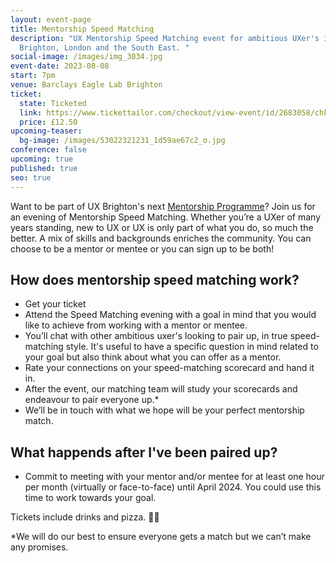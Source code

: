 ```yaml
---
layout: event-page
title: Mentorship Speed Matching
description: "UX Mentorship Speed Matching event for ambitious UXer's in
  Brighton, London and the South East. "
social-image: /images/img_3034.jpg
event-date: 2023-08-08
start: 7pm
venue: Barclays Eagle Lab Brighton
ticket:
  state: Ticketed
  link: https://www.tickettailor.com/checkout/view-event/id/2683058/chk/6bd3/?modal_widget=true&widget=true
  price: £12.50
upcoming-teaser:
  bg-image: /images/53022321231_1d59ae67c2_o.jpg
conference: false
upcoming: true
published: true
seo: true
---
```

Want to be part of UX Brighton's next [Mentorship Programme](https://uxbri.org/mentorship)? Join us for an evening of Mentorship Speed Matching. Whether you’re a UXer of many years standing, new to UX or UX is only part of what you do, so much the better. A mix of skills and backgrounds enriches the community. You can choose to be a mentor or mentee or you can sign up to be both! 

## **How does mentorship speed matching work?**

* Get your ticket
* Attend the Speed Matching evening with a goal in mind that you would like to achieve from working with a mentor or mentee. 
* You’ll chat with other ambitious uxer's looking to pair up, in true speed-matching style. It's useful to have a specific question in mind related to your goal but also think about what you can offer as a mentor.
* Rate your connections on your speed-matching scorecard and hand it in.
* After the event, our matching team will study your scorecards and endeavour to pair everyone up.*
* We’ll be in touch with what we hope will be your perfect mentorship match.

## **What happends after I've been paired up?**

* Commit to meeting with your mentor and/or mentee for at least one hour per month (virtually or face-to-face) until April 2024. You could use this time to work towards your goal. 

Tickets include drinks and pizza. 🍕🥤

\*We will do our best to ensure everyone gets a match but we can’t make any promises.